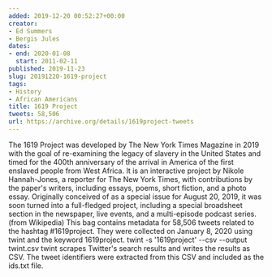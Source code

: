 ```yaml
---
added: 2019-12-20 00:52:27+00:00
creator:
- Ed Summers
- Bergis Jules
dates:
- end: 2020-01-08
  start: 2011-02-11
published: 2019-11-23
slug: 20191220-1619-project
tags:
- History
- African Americans
title: 1619 Project
tweets: 58,506
url: https://archive.org/details/1619project-tweets
---
```


The 1619 Project was developed by The New York Times Magazine in 2019 with the goal of re-examining the legacy of slavery in the United States and timed for the 400th anniversary of the arrival in America of the first enslaved people from West Africa. It is an interactive project by Nikole Hannah-Jones, a reporter for The New York Times, with contributions by the paper's writers, including essays, poems, short fiction, and a photo essay. Originally conceived of as a special issue for August 20, 2019, it was soon turned into a full-fledged project, including a special broadsheet section in the newspaper, live events, and a multi-episode podcast series. (from Wikipedia)
This bag contains metadata for 58,506 tweets related to the hashtag #1619project. They were collected on January 8, 2020 using twint and the keyword 1619project.
twint -s '1619project' --csv --output twint.csv
twint scrapes Twitter's search results and writes the results as CSV. The tweet identifiers were extracted from this CSV and included as the ids.txt file.
